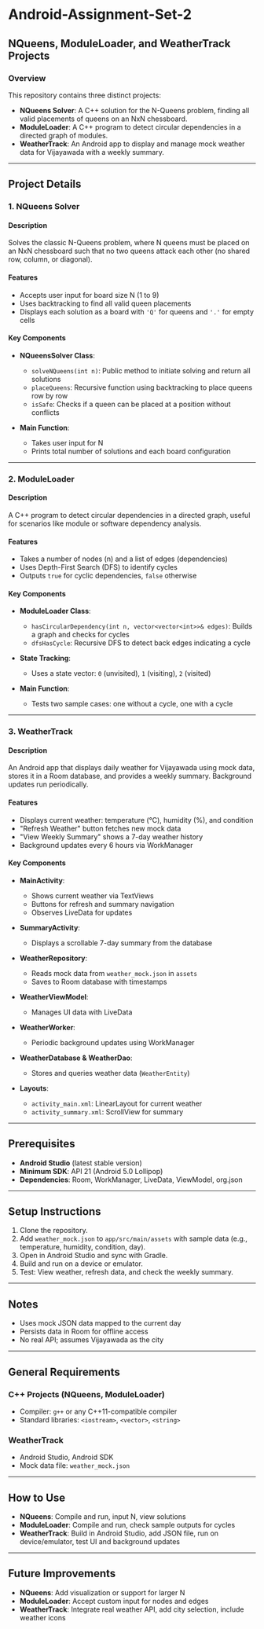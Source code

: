 # Android-Assignment-Set-2

## NQueens, ModuleLoader, and WeatherTrack Projects

### Overview
This repository contains three distinct projects:  

- **NQueens Solver**: A C++ solution for the N-Queens problem, finding all valid placements of queens on an NxN chessboard.  
- **ModuleLoader**: A C++ program to detect circular dependencies in a directed graph of modules.  
- **WeatherTrack**: An Android app to display and manage mock weather data for Vijayawada with a weekly summary.

---

## Project Details

### 1. NQueens Solver

#### Description
Solves the classic N-Queens problem, where N queens must be placed on an NxN chessboard such that no two queens attack each other (no shared row, column, or diagonal).

#### Features
- Accepts user input for board size N (1 to 9)
- Uses backtracking to find all valid queen placements
- Displays each solution as a board with `'Q'` for queens and `'.'` for empty cells

#### Key Components

- **NQueensSolver Class**:
  - `solveNQueens(int n)`: Public method to initiate solving and return all solutions
  - `placeQueens`: Recursive function using backtracking to place queens row by row
  - `isSafe`: Checks if a queen can be placed at a position without conflicts

- **Main Function**:
  - Takes user input for N
  - Prints total number of solutions and each board configuration

---

### 2. ModuleLoader

#### Description
A C++ program to detect circular dependencies in a directed graph, useful for scenarios like module or software dependency analysis.

#### Features
- Takes a number of nodes (n) and a list of edges (dependencies)
- Uses Depth-First Search (DFS) to identify cycles
- Outputs `true` for cyclic dependencies, `false` otherwise

#### Key Components

- **ModuleLoader Class**:
  - `hasCircularDependency(int n, vector<vector<int>>& edges)`: Builds a graph and checks for cycles
  - `dfsHasCycle`: Recursive DFS to detect back edges indicating a cycle

- **State Tracking**:
  - Uses a state vector: `0` (unvisited), `1` (visiting), `2` (visited)

- **Main Function**:
  - Tests two sample cases: one without a cycle, one with a cycle

---

### 3. WeatherTrack

#### Description
An Android app that displays daily weather for Vijayawada using mock data, stores it in a Room database, and provides a weekly summary. Background updates run periodically.

#### Features
- Displays current weather: temperature (°C), humidity (%), and condition
- "Refresh Weather" button fetches new mock data
- "View Weekly Summary" shows a 7-day weather history
- Background updates every 6 hours via WorkManager

#### Key Components

- **MainActivity**:
  - Shows current weather via TextViews
  - Buttons for refresh and summary navigation
  - Observes LiveData for updates

- **SummaryActivity**:
  - Displays a scrollable 7-day summary from the database

- **WeatherRepository**:
  - Reads mock data from `weather_mock.json` in `assets`
  - Saves to Room database with timestamps

- **WeatherViewModel**:
  - Manages UI data with LiveData

- **WeatherWorker**:
  - Periodic background updates using WorkManager

- **WeatherDatabase & WeatherDao**:
  - Stores and queries weather data (`WeatherEntity`)

- **Layouts**:
  - `activity_main.xml`: LinearLayout for current weather
  - `activity_summary.xml`: ScrollView for summary

---

## Prerequisites

- **Android Studio** (latest stable version)
- **Minimum SDK**: API 21 (Android 5.0 Lollipop)
- **Dependencies**: Room, WorkManager, LiveData, ViewModel, org.json

---

## Setup Instructions

1. Clone the repository.
2. Add `weather_mock.json` to `app/src/main/assets` with sample data (e.g., temperature, humidity, condition, day).
3. Open in Android Studio and sync with Gradle.
4. Build and run on a device or emulator.
5. Test: View weather, refresh data, and check the weekly summary.

---

## Notes

- Uses mock JSON data mapped to the current day
- Persists data in Room for offline access
- No real API; assumes Vijayawada as the city

---

## General Requirements

### C++ Projects (NQueens, ModuleLoader)
- Compiler: `g++` or any C++11-compatible compiler  
- Standard libraries: `<iostream>`, `<vector>`, `<string>`

### WeatherTrack
- Android Studio, Android SDK  
- Mock data file: `weather_mock.json`

---

## How to Use

- **NQueens**: Compile and run, input N, view solutions  
- **ModuleLoader**: Compile and run, check sample outputs for cycles  
- **WeatherTrack**: Build in Android Studio, add JSON file, run on device/emulator, test UI and background updates

---

## Future Improvements

- **NQueens**: Add visualization or support for larger N  
- **ModuleLoader**: Accept custom input for nodes and edges  
- **WeatherTrack**: Integrate real weather API, add city selection, include weather icons

